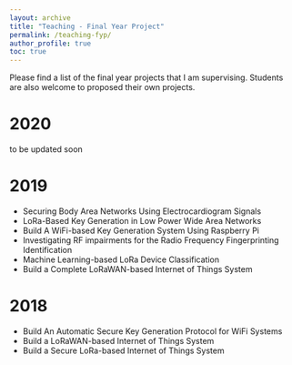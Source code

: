 ```yaml
---
layout: archive
title: "Teaching - Final Year Project"
permalink: /teaching-fyp/
author_profile: true
toc: true
---
```


Please find a list of the final year projects that I am supervising. Students are also welcome to proposed their own projects.

# 2020
to be updated soon

# 2019
* Securing Body Area Networks Using Electrocardiogram Signals
* LoRa-Based Key Generation in Low Power Wide Area Networks
* Build A WiFi-based Key Generation System Using Raspberry Pi
* Investigating RF impairments for the Radio Frequency Fingerprinting Identification
* Machine Learning-based LoRa Device Classification
* Build a Complete LoRaWAN-based Internet of Things System


# 2018 
* Build An Automatic Secure Key Generation Protocol for WiFi Systems
* Build a LoRaWAN-based Internet of Things System
* Build a Secure LoRa-based Internet of Things System